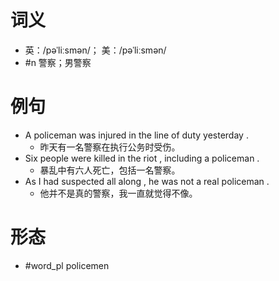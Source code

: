 # 词义
- 英：/pəˈliːsmən/； 美：/pəˈliːsmən/
- #n 警察；男警察
# 例句
- A policeman was injured in the line of duty yesterday .
	- 昨天有一名警察在执行公务时受伤。
- Six people were killed in the riot , including a policeman .
	- 暴乱中有六人死亡，包括一名警察。
- As I had suspected all along , he was not a real policeman .
	- 他并不是真的警察，我一直就觉得不像。
# 形态
- #word_pl policemen
